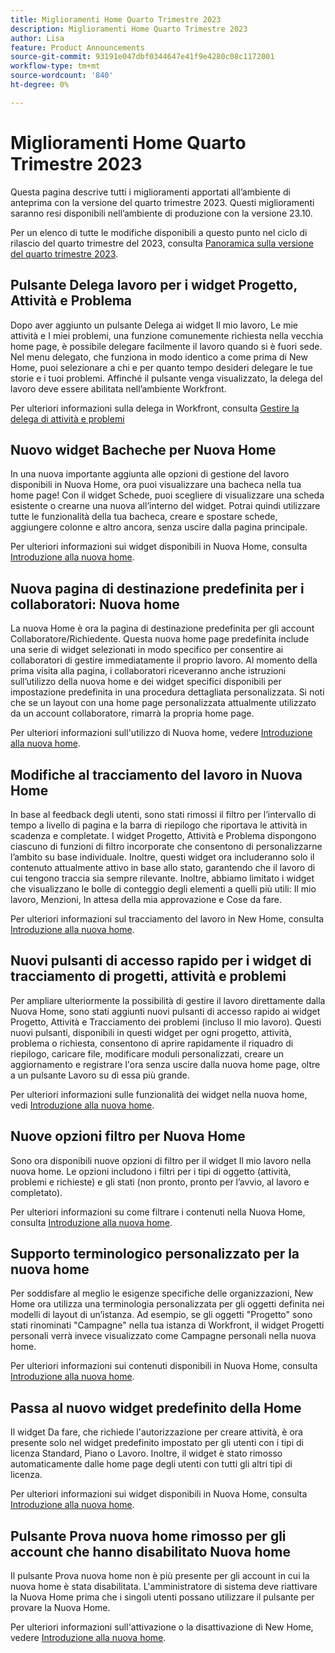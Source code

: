```yaml
---
title: Miglioramenti Home Quarto Trimestre 2023
description: Miglioramenti Home Quarto Trimestre 2023
author: Lisa
feature: Product Announcements
source-git-commit: 93191e047dbf0344647e41f9e4280c08c1172001
workflow-type: tm+mt
source-wordcount: '840'
ht-degree: 0%

---
```


# Miglioramenti Home Quarto Trimestre 2023

Questa pagina descrive tutti i miglioramenti apportati all’ambiente di anteprima con la versione del quarto trimestre 2023. Questi miglioramenti saranno resi disponibili nell’ambiente di produzione con la versione 23.10.

Per un elenco di tutte le modifiche disponibili a questo punto nel ciclo di rilascio del quarto trimestre del 2023, consulta [Panoramica sulla versione del quarto trimestre 2023](/help/quicksilver/product-announcements/product-releases/23-q4-release-activity/23-q4-release-overview.md).

## Pulsante Delega lavoro per i widget Progetto, Attività e Problema

Dopo aver aggiunto un pulsante Delega ai widget Il mio lavoro, Le mie attività e I miei problemi, una funzione comunemente richiesta nella vecchia home page, è possibile delegare facilmente il lavoro quando si è fuori sede. Nel menu delegato, che funziona in modo identico a come prima di New Home, puoi selezionare a chi e per quanto tempo desideri delegare le tue storie e i tuoi problemi. Affinché il pulsante venga visualizzato, la delega del lavoro deve essere abilitata nell’ambiente Workfront.

Per ulteriori informazioni sulla delega in Workfront, consulta [Gestire la delega di attività e problemi](/help/quicksilver/manage-work/delegate-work/how-to-delegate-work.md)

## Nuovo widget Bacheche per Nuova Home

In una nuova importante aggiunta alle opzioni di gestione del lavoro disponibili in Nuova Home, ora puoi visualizzare una bacheca nella tua home page! Con il widget Schede, puoi scegliere di visualizzare una scheda esistente o crearne una nuova all’interno del widget. Potrai quindi utilizzare tutte le funzionalità della tua bacheca, creare e spostare schede, aggiungere colonne e altro ancora, senza uscire dalla pagina principale.

Per ulteriori informazioni sui widget disponibili in Nuova Home, consulta [Introduzione alla nuova home](/help/quicksilver/workfront-basics/using-home/new-home/get-started-with-new-home.md).

## Nuova pagina di destinazione predefinita per i collaboratori: Nuova home

La nuova Home è ora la pagina di destinazione predefinita per gli account Collaboratore/Richiedente. Questa nuova home page predefinita include una serie di widget selezionati in modo specifico per consentire ai collaboratori di gestire immediatamente il proprio lavoro. Al momento della prima visita alla pagina, i collaboratori riceveranno anche istruzioni sull’utilizzo della nuova home e dei widget specifici disponibili per impostazione predefinita in una procedura dettagliata personalizzata. Si noti che se un layout con una home page personalizzata attualmente utilizzato da un account collaboratore, rimarrà la propria home page.

Per ulteriori informazioni sull&#39;utilizzo di Nuova home, vedere [Introduzione alla nuova home](/help/quicksilver/workfront-basics/using-home/new-home/get-started-with-new-home.md).

## Modifiche al tracciamento del lavoro in Nuova Home

In base al feedback degli utenti, sono stati rimossi il filtro per l’intervallo di tempo a livello di pagina e la barra di riepilogo che riportava le attività in scadenza e completate. I widget Progetto, Attività e Problema dispongono ciascuno di funzioni di filtro incorporate che consentono di personalizzarne l’ambito su base individuale. Inoltre, questi widget ora includeranno solo il contenuto attualmente attivo in base allo stato, garantendo che il lavoro di cui tengono traccia sia sempre rilevante. Inoltre, abbiamo limitato i widget che visualizzano le bolle di conteggio degli elementi a quelli più utili: Il mio lavoro, Menzioni, In attesa della mia approvazione e Cose da fare.

Per ulteriori informazioni sul tracciamento del lavoro in New Home, consulta [Introduzione alla nuova home](/help/quicksilver/workfront-basics/using-home/new-home/get-started-with-new-home.md).

## Nuovi pulsanti di accesso rapido per i widget di tracciamento di progetti, attività e problemi

Per ampliare ulteriormente la possibilità di gestire il lavoro direttamente dalla Nuova Home, sono stati aggiunti nuovi pulsanti di accesso rapido ai widget Progetto, Attività e Tracciamento dei problemi (incluso Il mio lavoro). Questi nuovi pulsanti, disponibili in questi widget per ogni progetto, attività, problema o richiesta, consentono di aprire rapidamente il riquadro di riepilogo, caricare file, modificare moduli personalizzati, creare un aggiornamento e registrare l&#39;ora senza uscire dalla nuova home page, oltre a un pulsante Lavoro su di essa più grande.

Per ulteriori informazioni sulle funzionalità dei widget nella nuova home, vedi [Introduzione alla nuova home](/help/quicksilver/workfront-basics/using-home/new-home/get-started-with-new-home.md).

## Nuove opzioni filtro per Nuova Home

Sono ora disponibili nuove opzioni di filtro per il widget Il mio lavoro nella nuova home. Le opzioni includono i filtri per i tipi di oggetto (attività, problemi e richieste) e gli stati (non pronto, pronto per l’avvio, al lavoro e completato).

Per ulteriori informazioni su come filtrare i contenuti nella Nuova Home, consulta [Introduzione alla nuova home](/help/quicksilver/workfront-basics/using-home/new-home/get-started-with-new-home.md).

## Supporto terminologico personalizzato per la nuova home

Per soddisfare al meglio le esigenze specifiche delle organizzazioni, New Home ora utilizza una terminologia personalizzata per gli oggetti definita nei modelli di layout di un’istanza. Ad esempio, se gli oggetti &quot;Progetto&quot; sono stati rinominati &quot;Campagne&quot; nella tua istanza di Workfront, il widget Progetti personali verrà invece visualizzato come Campagne personali nella nuova home.

Per ulteriori informazioni sui contenuti disponibili in Nuova Home, consulta [Introduzione alla nuova home](/help/quicksilver/workfront-basics/using-home/new-home/get-started-with-new-home.md).

## Passa al nuovo widget predefinito della Home

Il widget Da fare, che richiede l&#39;autorizzazione per creare attività, è ora presente solo nel widget predefinito impostato per gli utenti con i tipi di licenza Standard, Piano o Lavoro. Inoltre, il widget è stato rimosso automaticamente dalle home page degli utenti con tutti gli altri tipi di licenza.

Per ulteriori informazioni sui widget disponibili in Nuova Home, consulta [Introduzione alla nuova home](/help/quicksilver/workfront-basics/using-home/new-home/get-started-with-new-home.md).

## Pulsante Prova nuova home rimosso per gli account che hanno disabilitato Nuova home

Il pulsante Prova nuova home non è più presente per gli account in cui la nuova home è stata disabilitata. L&#39;amministratore di sistema deve riattivare la Nuova Home prima che i singoli utenti possano utilizzare il pulsante per provare la Nuova Home.

Per ulteriori informazioni sull&#39;attivazione o la disattivazione di New Home, vedere [Introduzione alla nuova home](/help/quicksilver/workfront-basics/using-home/new-home/get-started-with-new-home.md).

